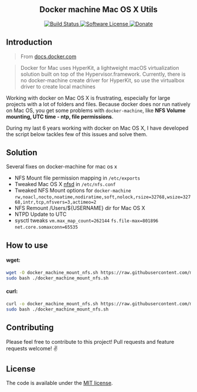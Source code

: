 
<p align="center">
  <h2 align="center">Docker machine Mac OS X Utils</h2>
  <p align="center">
    <a href="https://app.bitrise.io/app/108f6546a2dabcdd">
      <img src="https://app.bitrise.io/app/108f6546a2dabcdd/status.svg?token=FlpOj4XIGhpmVvJNIpfxOg&branch=master" alt="Build Status">
    </a>
    <a href="LICENSE.md">
      <img src="https://img.shields.io/badge/license-MIT-brightgreen.svg?style=flat-square" alt="Software License">
    </a>
    <a href="https://www.paypal.me/meabed">
      <img src="https://img.shields.io/badge/paypal-donate-179BD7.svg?style=flat-squares" alt="Donate">
    </a>
  </p>
</p>


## Introduction
> From [docs.docker.com](https://docs.docker.com/machine/get-started/)

> Docker for Mac uses HyperKit, a lightweight macOS virtualization solution built on top of the Hypervisor.framework.
> Currently, there is no docker-machine create driver for HyperKit, so use the virtualbox driver to create local machines
 

Working with docker on Mac OS X is frustrating, especially for large projects with a lot of folders and files.
Because docker does nor run natively on Mac OS, you get some problems with `docker-machine`, like **NFS Volume mounting, UTC time - ntp, file permissions**. 

During my last 6 years working with docker on Mac OS X, I have developed the script below tackles few of this issues and solve them.

## Solution
Several fixes on docker-machine for mac os x
- NFS Mount file permission mapping in `/etc/exports`
- Tweaked Mac OS X [nfsd](http://www.manpagez.com/man/5/nfs/) in `/etc/nfs.conf`
- Tweaked NFS Mount options for `docker-machine` `rw,noacl,nocto,noatime,nodiratime,soft,nolock,rsize=32768,wsize=32768,intr,tcp,nfsvers=3,actimeo=2`
- NFS Remount /Users/${USERNAME} dir for Mac OS X
- NTPD Update to UTC
- sysctl tweaks `vm.max_map_count=262144` `fs.file-max=801896` `net.core.somaxconn=65535`

## How to use
#### wget:
```bash
wget -O docker_machine_mount_nfs.sh https://raw.githubusercontent.com/me-io/docker-machine-mac-nfs-mount/master/docker_machine_mount_nfs.sh
sudo bash ./docker_machine_mount_nfs.sh
```

#### curl:
```bash
curl -o docker_machine_mount_nfs.sh https://raw.githubusercontent.com/me-io/docker-machine-mac-nfs-mount/master/docker_machine_mount_nfs.sh
sudo bash ./docker_machine_mount_nfs.sh
```


## Contributing

Please feel free to contribute to this project! Pull requests and feature requests welcome! :v:

## License

The code is available under the [MIT license](LICENSE.md).
